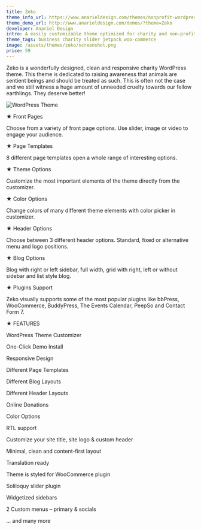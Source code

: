 ```yaml
---
title: Zeko
theme_info_url: https://www.anarieldesign.com/themes/nonprofit-wordpress-theme/
theme_demo_url: http://www.anarieldesign.com/demos/?theme=Zeko
developer: Anariel Design
intro: A easily customizable theme optimized for charity and non-profit niche.
theme_tags: business charity slider jetpack woo-commerce
image: /assets/themes/zeko/screenshot.png
price: 59
---
```


<p>Zeko is a wonderfully designed, clean and responsive charity WordPress theme. This theme is dedicated to raising awareness that animals are sentient beings and should be treated as such. This is often not the case and we still witness a huge amount of unneeded cruelty towards our fellow earthlings. They deserve better!

<img src="http://www.anarieldesign.com/themedemos/marketimages/zekodemo.jpg" alt="WordPress Theme"><br>

★ Front Pages

Choose from a variety of front page options. Use slider, image or video to engage your audience.

★ Page Templates

8 different page templates open a whole range of interesting options.

★ Theme Options

Customize the most important elements of the theme directly from the customizer.

★ Color Options

Change colors of many different theme elements with color picker in customizer.

★ Header Options

Choose between 3 different header options. Standard, fixed or alternative menu and logo positions.

★ Blog Options

Blog with right or left sidebar, full width, grid with right, left or without sidebar and list style blog.

★ Plugins Support

Zeko visually supports some of the most popular plugins like bbPress, WooCommerce, BuddyPress, The Events Calendar, PeepSo and Contact Form 7.

★ FEATURES

WordPress Theme Customizer

One-Click Demo Install

Responsive Design

Different Page Templates

Different Blog Layouts

Different Header Layouts

Online Donations

Color Options

RTL support

Customize your site title, site logo & custom header

Minimal, clean and content-first layout

Translation ready

Theme is styled for WooCommerce plugin

Soliloquy slider plugin

Widgetized sidebars

2 Custom menus – primary & socials

... and many more